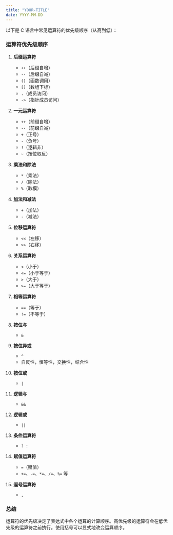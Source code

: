 ```yaml
---
title: "YOUR-TITLE"
date: YYYY-MM-DD
---
```

以下是 C 语言中常见运算符的优先级顺序（从高到低）：

### 运算符优先级顺序

1. **后缀运算符**
   - `++`（后缀自增）
   - `--`（后缀自减）
   - `()`（函数调用）
   - `[]`（数组下标）
   - `.`（成员访问）
   - `->`（指针成员访问）

2. **一元运算符**
   - `++`（前缀自增）
   - `--`（前缀自减）
   - `+`（正号）
   - `-`（负号）
   - `!`（逻辑非）
   - `~`（按位取反）

3. **乘法和除法**
   - `*`（乘法）
   - `/`（除法）
   - `%`（取模）

4. **加法和减法**
   - `+`（加法）
   - `-`（减法）

5. **位移运算符**
   - `<<`（左移）
   - `>>`（右移）

6. **关系运算符**
   - `<`（小于）
   - `<=`（小于等于）
   - `>`（大于）
   - `>=`（大于等于）

7. **相等运算符**
   - `==`（等于）
   - `!=`（不等于）

8. **按位与**
   - `&`

9. **按位异或**
   - `^`
   - 自反性，恒等性，交换性，结合性

10. **按位或**
    - `|`

11. **逻辑与**
    - `&&`

12. **逻辑或**
    - `||`

13. **条件运算符**
    - `? :`

14. **赋值运算符**
    - `=`（赋值）
    - `+=`、`-=`、`*=`、`/=`、`%=` 等

15. **逗号运算符**
    - `,`

### 总结

运算符的优先级决定了表达式中各个运算的计算顺序。高优先级的运算符会在低优先级的运算符之前执行。使用括号可以显式地改变运算顺序。
